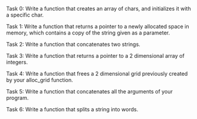 Task 0: Write a function that creates an array of chars, and initializes it with a specific char.

Task 1: Write a function that returns a pointer to a newly allocated space in memory, which contains a copy of the string given as a parameter.

Task 2: Write a function that concatenates two strings.

Task 3: Write a function that returns a pointer to a 2 dimensional array of integers.

Task 4: Write a function that frees a 2 dimensional grid previously created by your alloc_grid function.

Task 5: Write a function that concatenates all the arguments of your program.

Task 6: Write a function that splits a string into words.
